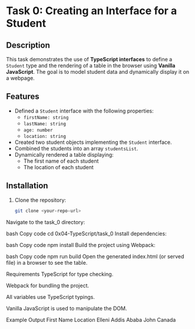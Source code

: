# Task 0: Creating an Interface for a Student

## Description
This task demonstrates the use of **TypeScript interfaces** to define a `Student` type and the rendering of a table in the browser using **Vanilla JavaScript**. The goal is to model student data and dynamically display it on a webpage.

## Features
- Defined a `Student` interface with the following properties:
  - `firstName: string`
  - `lastName: string`
  - `age: number`
  - `location: string`
- Created two student objects implementing the `Student` interface.
- Combined the students into an array `studentsList`.
- Dynamically rendered a table displaying:
  - The first name of each student
  - The location of each student

## Installation
1. Clone the repository:
   ```bash
   git clone <your-repo-url>
Navigate to the task_0 directory:

bash
Copy code
cd 0x04-TypeScript/task_0
Install dependencies:

bash
Copy code
npm install
Build the project using Webpack:

bash
Copy code
npm run build
Open the generated index.html (or served file) in a browser to see the table.

Requirements
TypeScript for type checking.

Webpack for bundling the project.

All variables use TypeScript typings.

Vanilla JavaScript is used to manipulate the DOM.

Example Output
First Name	Location
Elleni	Addis Ababa
John	Canada